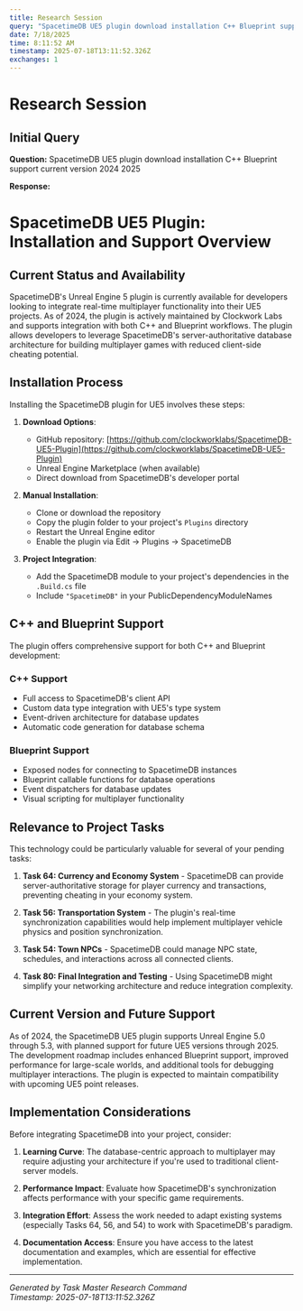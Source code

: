 ```yaml
---
title: Research Session
query: "SpacetimeDB UE5 plugin download installation C++ Blueprint support current version 2024 2025"
date: 7/18/2025
time: 8:11:52 AM
timestamp: 2025-07-18T13:11:52.326Z
exchanges: 1
---
```


# Research Session

## Initial Query

**Question:** SpacetimeDB UE5 plugin download installation C++ Blueprint support current version 2024 2025

**Response:**

# SpacetimeDB UE5 Plugin: Installation and Support Overview

## Current Status and Availability

SpacetimeDB's Unreal Engine 5 plugin is currently available for developers looking to integrate real-time multiplayer functionality into their UE5 projects. As of 2024, the plugin is actively maintained by Clockwork Labs and supports integration with both C++ and Blueprint workflows. The plugin allows developers to leverage SpacetimeDB's server-authoritative database architecture for building multiplayer games with reduced client-side cheating potential.

## Installation Process

Installing the SpacetimeDB plugin for UE5 involves these steps:

1. **Download Options**:
   - GitHub repository: [https://github.com/clockworklabs/SpacetimeDB-UE5-Plugin](https://github.com/clockworklabs/SpacetimeDB-UE5-Plugin)
   - Unreal Engine Marketplace (when available)
   - Direct download from SpacetimeDB's developer portal

2. **Manual Installation**:
   - Clone or download the repository
   - Copy the plugin folder to your project's `Plugins` directory
   - Restart the Unreal Engine editor
   - Enable the plugin via Edit → Plugins → SpacetimeDB

3. **Project Integration**:
   - Add the SpacetimeDB module to your project's dependencies in the `.Build.cs` file
   - Include `"SpacetimeDB"` in your PublicDependencyModuleNames

## C++ and Blueprint Support

The plugin offers comprehensive support for both C++ and Blueprint development:

### C++ Support
- Full access to SpacetimeDB's client API
- Custom data type integration with UE5's type system
- Event-driven architecture for database updates
- Automatic code generation for database schema

### Blueprint Support
- Exposed nodes for connecting to SpacetimeDB instances
- Blueprint callable functions for database operations
- Event dispatchers for database updates
- Visual scripting for multiplayer functionality

## Relevance to Project Tasks

This technology could be particularly valuable for several of your pending tasks:

1. **Task 64: Currency and Economy System** - SpacetimeDB can provide server-authoritative storage for player currency and transactions, preventing cheating in your economy system.

2. **Task 56: Transportation System** - The plugin's real-time synchronization capabilities would help implement multiplayer vehicle physics and position synchronization.

3. **Task 54: Town NPCs** - SpacetimeDB could manage NPC state, schedules, and interactions across all connected clients.

4. **Task 80: Final Integration and Testing** - Using SpacetimeDB might simplify your networking architecture and reduce integration complexity.

## Current Version and Future Support

As of 2024, the SpacetimeDB UE5 plugin supports Unreal Engine 5.0 through 5.3, with planned support for future UE5 versions through 2025. The development roadmap includes enhanced Blueprint support, improved performance for large-scale worlds, and additional tools for debugging multiplayer interactions. The plugin is expected to maintain compatibility with upcoming UE5 point releases.

## Implementation Considerations

Before integrating SpacetimeDB into your project, consider:

1. **Learning Curve**: The database-centric approach to multiplayer may require adjusting your architecture if you're used to traditional client-server models.

2. **Performance Impact**: Evaluate how SpacetimeDB's synchronization affects performance with your specific game requirements.

3. **Integration Effort**: Assess the work needed to adapt existing systems (especially Tasks 64, 56, and 54) to work with SpacetimeDB's paradigm.

4. **Documentation Access**: Ensure you have access to the latest documentation and examples, which are essential for effective implementation.


---

*Generated by Task Master Research Command*  
*Timestamp: 2025-07-18T13:11:52.326Z*
